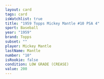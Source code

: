 ```yaml
---
layout: card
tags: card
isWatchlist: true
title: "1959 Topps Mickey Mantle #10 PSA 4"
sport: Baseball
year: "1959"
brand: Topps
subset: ""
player: Mickey Mantle
lastName: Mantle
number: "10"
isRookie: false
condition: LOW GRADE (CREASE)
value: 200
---
```

